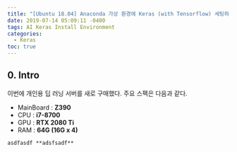 ```yaml
---
title: "[Ubuntu 18.04] Anaconda 가상 환경에 Keras (with Tensorflow) 세팅하기."
date: 2019-07-14 05:09:11 -0400
tags: AI Keras Install Environment
categories:
  - Keras
toc: true
---
```


## 0. Intro
이번에 개인용 딥 러닝 서버를 새로 구매했다. 주요 스펙은 다음과 같다.
- MainBoard : **Z390**
- CPU : **i7-8700**
- GPU : **RTX 2080 Ti**
- RAM : **64G (16G x 4)**

`asdfasdf **adsfsadf**`

